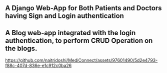## A Django Web-App for Both Patients and Doctors having Sign and Login authentication
## A Blog web-app integrated with the login authentication, to perform CRUD Operation on the blogs.





https://github.com/naitridoshi/MediConnect/assets/97601490/5d2e4793-f88c-407d-836e-e1c912c0ba26

